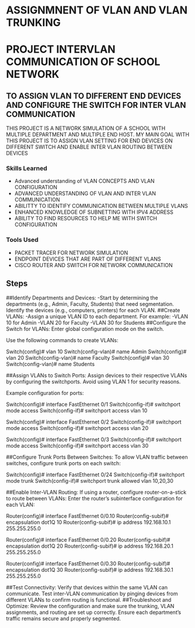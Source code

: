 # ASSIGNMNENT OF VLAN AND VLAN TRUNKING
# PROJECT INTERVLAN COMMUNICATION OF SCHOOL NETWORK

## TO ASSIGN VLAN TO DIFFERENT END DEVICES AND CONFIGURE THE SWITCH FOR INTER VLAN COMMUNICATION

THIS PROJECT IS A NETWORK SIMULATION OF A SCHOOL WITH MULTIPLE DEPARTMENT AND MULTIPLE END HOST. MY MAIN GOAL WITH THIS PROJECT IS TO ASSIGN VLAN SETTING FOR END DEVICES ON DIFFERENT SWITCH AND ENABLE INTER VLAN ROUTING BETWEEN DEVICES

### Skills Learned

- Advanced understanding of VLAN CONCEPTS AND VLAN CONFIGURATION
- ADVANCED UNDERSTANDING OF VLAN AND INTER VLAN COMMUNICATION
- ABILITTY TO IDENTIFY COMMUNICATION BETWEEN MULTIPLE VLANS
- ENHANCED KNOWLEDGE OF SUBNETTING WITH IPV4 ADDRESS
- ABILITY TO FIND RESOURCES TO HELP ME WITH SWITCH CONFIGURATION

### Tools Used

- PACKET TRACER FOR NETWORK SIMULATION
- ENDPOINT DEVICES THAT ARE PART OF DIFFERENT VLANS
- CISCO ROUTER AND SWITCH FOR NETWORK COMMUNICATION
## Steps
##Identify Departments and Devices:
-Start by determining the departments (e.g., Admin, Faculty, Students) that need segmentation. Identify the devices (e.g., computers, printers) for each VLAN.
##Create VLANs:
-Assign a unique VLAN ID to each department. For example:
-VLAN 10 for Admin
-VLAN 20 for Faculty
-VLAN 30 for Students
##Configure the Switch for VLANs:
Enter global configuration mode on the switch.

Use the following commands to create VLANs:


Switch(config)# vlan 10
Switch(config-vlan)# name Admin
Switch(config)# vlan 20
Switch(config-vlan)# name Faculty
Switch(config)# vlan 30
Switch(config-vlan)# name Students

##Assign VLANs to Switch Ports:
Assign devices to their respective VLANs by configuring the switchports.
Avoid using VLAN 1 for security reasons.

Example configuration for ports:

Switch(config)# interface FastEthernet 0/1
Switch(config-if)# switchport mode access
Switch(config-if)# switchport access vlan 10

Switch(config)# interface FastEthernet 0/2
Switch(config-if)# switchport mode access
Switch(config-if)# switchport access vlan 20

Switch(config)# interface FastEthernet 0/3
Switch(config-if)# switchport mode access
Switch(config-if)# switchport access vlan 30


##Configure Trunk Ports Between Switches:
To allow VLAN traffic between switches, configure trunk ports on each switch:

Switch(config)# interface FastEthernet 0/24
Switch(config-if)# switchport mode trunk
Switch(config-if)# switchport trunk allowed vlan 10,20,30


##Enable Inter-VLAN Routing:
If using a router, configure router-on-a-stick to route between VLANs:
Enter the router’s subinterface configuration for each VLAN:

Router(config)# interface FastEthernet 0/0.10
Router(config-subif)# encapsulation dot1Q 10
Router(config-subif)# ip address 192.168.10.1 255.255.255.0

Router(config)# interface FastEthernet 0/0.20
Router(config-subif)# encapsulation dot1Q 20
Router(config-subif)# ip address 192.168.20.1 255.255.255.0

Router(config)# interface FastEthernet 0/0.30
Router(config-subif)# encapsulation dot1Q 30
Router(config-subif)# ip address 192.168.30.1 255.255.255.0


##Test Connectivity:
Verify that devices within the same VLAN can communicate.
Test inter-VLAN communication by pinging devices from different VLANs to confirm routing is functional.
##Troubleshoot and Optimize:
Review the configuration and make sure the trunking, VLAN assignments, and routing are set up correctly. Ensure each department’s traffic remains secure and properly segmented.

